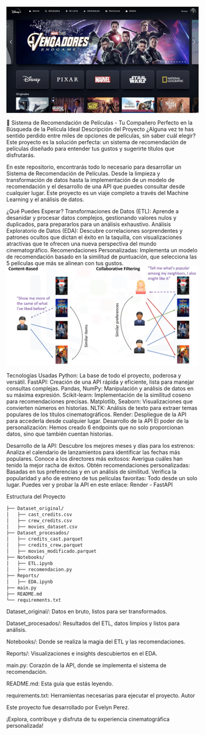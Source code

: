 ![Hora de Pelis](img/movies.webp)


🎥 Sistema de Recomendación de Películas - Tu Compañero Perfecto en la Búsqueda de la Película Ideal
Descripción del Proyecto
¿Alguna vez te has sentido perdido entre miles de opciones de películas, sin saber cuál elegir? Este proyecto es la solución perfecta: un sistema de recomendación de películas diseñado para entender tus gustos y sugerirte títulos que disfrutarás.

En este repositorio, encontrarás todo lo necesario para desarrollar un Sistema de Recomendación de Películas. Desde la limpieza y transformación de datos hasta la implementación de un modelo de recomendación y el desarrollo de una API que puedes consultar desde cualquier lugar. Este proyecto es un viaje completo a través del Machine Learning y el análisis de datos.

¿Qué Puedes Esperar?
Transformaciones de Datos (ETL): Aprende a desanidar y procesar datos complejos, gestionando valores nulos y duplicados, para prepararlos para un análisis exhaustivo.
Análisis Exploratorio de Datos (EDA): Descubre correlaciones sorprendentes y patrones ocultos que dictan el éxito en la taquilla, con visualizaciones atractivas que te ofrecen una nueva perspectiva del mundo cinematográfico.
Recomendaciones Personalizadas: Implementa un modelo de recomendación basado en la similitud de puntuación, que selecciona las 5 películas que más se alinean con tus gustos.
![Como funciona](img/sistema-de-recomendacion.png)


Tecnologías Usadas
Python: La base de todo el proyecto, poderosa y versátil.
FastAPI: Creación de una API rápida y eficiente, lista para manejar consultas complejas.
Pandas, NumPy: Manipulación y análisis de datos en su máxima expresión.
Scikit-learn: Implementación de la similitud coseno para recomendaciones precisas.
Matplotlib, Seaborn: Visualizaciones que convierten números en historias.
NLTK: Análisis de texto para extraer temas populares de los títulos cinematográficos.
Render: Despliegue de la API para accederla desde cualquier lugar.
Desarrollo de la API
El poder de la personalización: Hemos creado 6 endpoints que no solo proporcionan datos, sino que también cuentan historias.

Desarrollo de la API:
Descubre los mejores meses y días para los estrenos: Analiza el calendario de lanzamientos para identificar las fechas más populares.
Conoce a los directores más exitosos: Averigua cuáles han tenido la mejor racha de éxitos.
Obtén recomendaciones personalizadas: Basadas en tus preferencias y en un análisis de similitud.
Verifica la popularidad y año de estreno de tus películas favoritas: Todo desde un solo lugar.
Puedes ver y probar la API en este enlace: Render - FastAPI


Estructura del Proyecto
```
├── Dataset_original/
│   ├── cast_credits.csv
│   ├── crew_credits.csv
│   ├── movies_dataset.csv
├── Dataset_procesados/
│   ├── credits_cast.parquet
│   ├── credits_crew.parquet
│   ├── movies_modificado.parquet
├── Notebooks/
│   ├── ETL.ipynb
│   ├── recomendacion.py
├── Reports/
│   ├── EDA.ipynb
├── main.py
├── README.md
└── requirements.txt
```

Dataset_original/: Datos en bruto, listos para ser transformados.

Dataset_procesados/: Resultados del ETL, datos limpios y listos para análisis.

Notebooks/: Donde se realiza la magia del ETL y las recomendaciones.

Reports/: Visualizaciones e insights descubiertos en el EDA.

main.py: Corazón de la API, donde se implementa el sistema de recomendación.

README.md: Esta guía que estás leyendo.

requirements.txt: Herramientas necesarias para ejecutar el proyecto.
Autor


Este proyecto fue desarrollado por Evelyn Perez.

¡Explora, contribuye y disfruta de tu experiencia cinematográfica personalizada!

